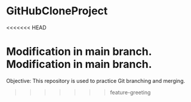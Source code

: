# GitHubCloneProject

<<<<<<< HEAD

Modification in main branch.
Modification in main branch.
=======
Objective: This repository is used to practice Git branching and merging.
>>>>>>> feature-greeting
